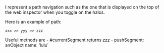 I represent a path navigation such as the one that is displayed on the top of the web inspector when you toggle on the halos.

Here is an example of path:

	xxx >> yyy >> zzz

Useful methods are 
	- #currentSegment returns zzz
	- pushSegment: anObject name: 'lulu'